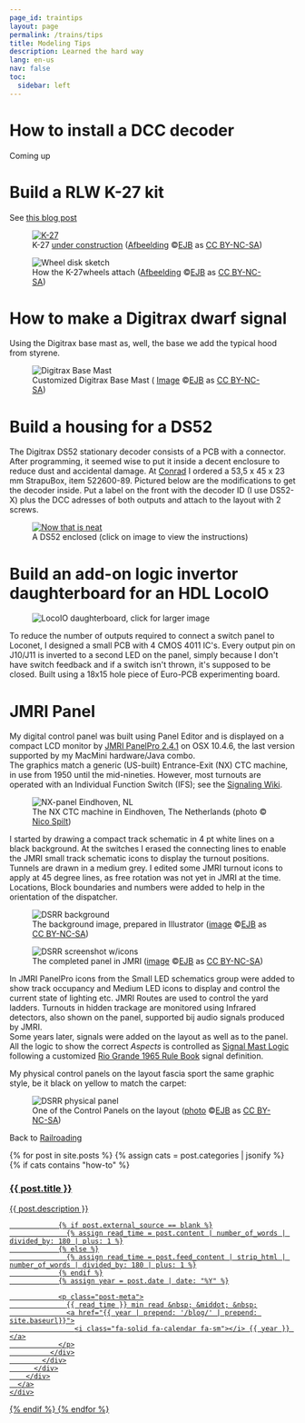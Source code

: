 ```yaml
---
page_id: traintips
layout: page
permalink: /trains/tips
title: Modeling Tips
description: Learned the hard way
lang: en-us
nav: false
toc:
  sidebar: left
---
```


# <a id="installdecoder">How to install a DCC decoder</a>

<p>Coming up</p>

# <a id="buildk27">Build a RLW K-27 kit</a>

See <a href="/blog/2017/assembling-the-rlw-nn3-k-27-kit/">this blog post</a>

<div class="w3-row">
<div class="w3-col s12 m6">
<figure><a href="/assets/img/trains2/IMG_6524.jpg"><img src='/assets/img/trains2/IMG_6524.jpg' alt='K-27' class='w3-image'></a>
<figcaption class="kleiner">K-27 <a href="https://www.ebroerse.nl/blog/archieven/195">under construction</a> (<a prefix="dct: https://purl.org/dc/terms/" href="https://purl.org/dc/dcmitype/Image" property="dct:title" rel="dct:type">Afbeelding</a> &copy;<a prefix="cc: https://creativecommons.org/ns#" href="https://www.ebroerse.nl" property="cc:attributionName" rel="cc:attributionURL">EJB</a> as <a rel="license" href="https://creativecommons.org/licenses/by-nc-sa/4.0/">CC BY-NC-SA</a>)</figcaption></figure>
</div>
<div class="w3-col s12 m6">
<figure><img src='/assets/img/trains2/K27_image1.jpg' alt='Wheel disk sketch' class='w3-image'>
<figcaption class="kleiner">How the K-27wheels attach (<a prefix="dct: https://purl.org/dc/terms/" href="https://purl.org/dc/dcmitype/Image" property="dct:title" rel="dct:type">Afbeelding</a> &copy;<a prefix="cc: https://creativecommons.org/ns#" href="https://www.ebroerse.nl" property="cc:attributionName" rel="cc:attributionURL">EJB</a> as <a rel="license" href="https://creativecommons.org/licenses/by-nc-sa/4.0/">CC BY-NC-SA</a>)</figcaption></figure>
</div>
</div>

# <a id="dwarf">How to make a Digitrax dwarf signal</a>

<p>Using the Digitrax base mast as, well, the base we add the typical hood from styrene.</p>

<figure><img src='/assets/img/trains2/DSCF2960_signal.jpg' alt='Digitrax Base Mast' class='w3-image'>
<figcaption class="kleiner">Customized Digitrax Base Mast (
<a prefix="dct: https://purl.org/dc/terms/" href="https://purl.org/dc/dcmitype/Image" property="dct:title" rel="dct:type">Image</a> &copy;<a prefix="cc: https://creativecommons.org/ns#" href="https://www.ebroerse.nl" property="cc:attributionName" rel="cc:attributionURL">EJB</a> as <a rel="license" href="https://creativecommons.org/licenses/by-nc-sa/4.0/">CC BY-NC-SA</a>)</figcaption></figure>

# <a id="DS52housing">Build a housing for a DS52</a>

<p>The Digitrax DS52 stationary decoder consists of a PCB with a connector. After programming, it seemed wise to put it inside a decent enclosure to reduce dust and accidental damage. At <a href="https://www.conrad.nl">Conrad</a> I ordered a 53,5 x 45 x 23 mm StrapuBox, item 522600-89. Pictured below are the modifications to get the decoder inside. Put a label on the front with the decoder ID (I use DS52-X) plus the DCC adresses of both outputs and attach to the layout with 2 screws.</p>

<figure><a href='/assets/img/trains2/IMG_0502-lo.jpg'><img src='/assets/img/trains2/IMG_0503-lo.jpg' alt='Now that is neat' class='w3-image'></a>
<figcaption class="kleiner">A DS52 enclosed (click on image to view the instructions)</figcaption></figure>

# <a id="invertor">Build an add-on logic invertor daughterboard for an HDL LocoIO</a>

<figure><img src='/assets/img/trains2/DSCF0229_half.jpg' alt='LocoIO daughterboard, click for larger image' class='w3-image'></figure>

<p>To reduce the number of outputs required to connect a switch panel to Loconet, I designed a small PCB with 4 CMOS 4011 IC's. Every output pin on J10/J11 is inverted to a second LED on the panel, simply because I don't have switch feedback and if a switch isn't thrown, it's supposed to be closed. Built using a 18x15 hole piece of Euro-PCB experimenting board.</p>

# <a id="panel">JMRI Panel</a>

<p>My digital control panel was built using Panel Editor and is displayed on a compact LCD monitor by <a href="https://www.jmri.org/help/en/html/apps/PanelPro/index.shtml">JMRI PanelPro 2.4.1</a> on OSX 10.4.6, the last version supported by my MacMini hardware/Java combo.<br>
The graphics match a generic (US-built) Entrance-Exit (NX) CTC machine, in use from 1950 until the mid-nineties. However, most turnouts are operated with an Individual Function Switch (IFS); see the <a href="https://en.wikipedia.org/wiki/Signalling_control">Signaling Wiki</a>.</p>

<figure><img src="/assets/img/trains2/nx-tableau_eindhoven.jpg" alt="NX-panel Eindhoven, NL" class='w3-image'>
<figcaption class="kleiner">The NX CTC machine in Eindhoven, The Netherlands (photo &copy; <a href="https://www.nicospilt.com/index_seinhuizen.htm">Nico Spilt</a>)</figcaption></figure>

<p>I started by drawing a compact track schematic in 4 pt white lines on a black background. At the switches I erased the connecting lines to enable the JMRI small track schematic icons to display the turnout positions. Tunnels are drawn in a medium grey. I edited some JMRI turnout icons to apply at 45 degree lines, as free rotation was not yet in JMRI at the time. Locations, Block boundaries and numbers were added to help in the orientation of the dispatcher.</p>

<div class="w3-row">
<div class="w3-col s12 m6">
<figure><img src="/assets/img/trains2/DSRR%20Panel%20Background.png" alt="DSRR background" class='w3-image'>
<figcaption class="kleiner">The background image, prepared in Illustrator (<a prefix="dct: https://purl.org/dc/terms/" href="https://purl.org/dc/dcmitype/Image" property="dct:title" rel="dct:type">image</a> &copy;<a prefix="cc: https://creativecommons.org/ns#" href="https://www.ebroerse.nl" property="cc:attributionName" rel="cc:attributionURL">EJB</a> as <a rel="license" href="https://creativecommons.org/licenses/by-nc-sa/4.0/">CC BY-NC-SA</a>)</figcaption></figure>
</div>
<div class="w3-col s12 m6">
<figure><img src="/assets/img/trains2/DSRR%20Panel%20Screen.png" alt="DSRR screenshot w/icons" class='w3-image'>
<figcaption class="kleiner">The completed panel in JMRI (<a prefix="dct: https://purl.org/dc/terms/" href="https://purl.org/dc/dcmitype/Image" property="dct:title" rel="dct:type">image</a> &copy;<a prefix="cc: https://creativecommons.org/ns#" href="https://www.ebroerse.nl" property="cc:attributionName" rel="cc:attributionURL">EJB</a> as <a rel="license" href="https://creativecommons.org/licenses/by-nc-sa/4.0/">CC BY-NC-SA</a>)</figcaption></figure>
</div>
</div>

<p>In JMRI PanelPro icons from the Small LED schematics group were added to show track occupancy and Medium LED icons to display and control the current state of lighting etc. JMRI Routes are used to control the yard ladders. Turnouts in hidden trackage are monitored using Infrared detectors, also shown on the panel, supported bij audio signals produced by JMRI.<br>
Some years later, signals were added on the layout as well as to the panel. All the logic to show the correct <em>Aspects</em> is controlled as <a href="https://www.jmri.org/help/en/html/tools/signaling/SignalMastLogic.shtml">Signal Mast Logic</a> following a customized <a href="https://www.jmri.org/xml/signals/RG-1965/index.shtml">Rio Grande 1965 Rule Book</a> signal definition.</p>

<p>My physical control panels on the layout fascia sport the same graphic style, be it black on yellow to match the carpet:</p>
<figure><img src="/assets/img/trains2/IMG_3536_D_SNGRR%20panel.jpg" alt="DSRR physical panel" class='w3-image'>
<figcaption class="kleiner">One of the Control Panels on the layout (<a prefix="dct: https://purl.org/dc/terms/" href="https://purl.org/dc/dcmitype/Image" property="dct:title" rel="dct:type">photo</a> &copy;<a prefix="cc: https://creativecommons.org/ns#" href="https://www.ebroerse.nl" property="cc:attributionName" rel="cc:attributionURL">EJB</a> as <a rel="license" href="https://creativecommons.org/licenses/by-nc-sa/4.0/">CC BY-NC-SA</a>)</figcaption></figure>

<div class="w3-card w3-teal">Back to <a href="layout.html">Railroading</a></div>

<div class="container featured-posts">
<div class="row row-cols-2">

{% for post in site.posts %}
{% assign cats = post.categories | jsonify %}
{% if cats contains "how-to" %}

  <div class="card-item col">
    <a href="{{ post.url | relative_url }}">
    <div class="card hoverable">
      <div class="row g-0">
        <div class="col-md-12">
          <div class="card-body">
            <div class="float-right">
              <i class="fa-solid fa-thumbtack fa-xs"></i>
            </div>
            <h3 class="card-title text-lowercase">{{ post.title }}</h3>
            <p class="card-text">{{ post.description }}</p>
  
                {% if post.external_source == blank %}
                  {% assign read_time = post.content | number_of_words | divided_by: 180 | plus: 1 %}
                {% else %}
                  {% assign read_time = post.feed_content | strip_html | number_of_words | divided_by: 180 | plus: 1 %}
                {% endif %}
                {% assign year = post.date | date: "%Y" %}

                <p class="post-meta">
                  {{ read_time }} min read &nbsp; &middot; &nbsp;
                  <a href="{{ year | prepend: '/blog/' | prepend: site.baseurl}}">
                    <i class="fa-solid fa-calendar fa-sm"></i> {{ year }} </a>
                </p>
              </div>
            </div>
          </div>
        </div>
      </a>
    </div>

{% endif %}
{% endfor %}

</div>
</div>
</div>
</div>
</a>
</div>
</div>
</div>
